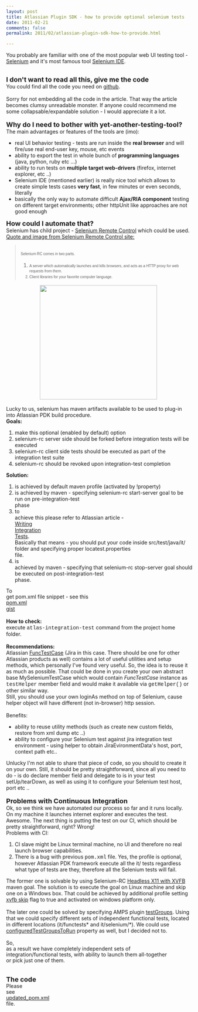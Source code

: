 ```yaml
---
layout: post
title: Atlassian Plugin SDK - how to provide optional selenium tests
date: 2011-02-21
comments: false
permalink: 2011/02/atlassian-plugin-sdk-how-to-provide.html

---
```


You probably are familiar with one of the most popular web UI testing tool - <a href="http://seleniumhq.org/">Selenium</a> and it's most famous tool <a href="http://seleniumhq.org/projects/ide/">Selenium IDE</a>.<br /><div><br /></div><div><b><span class="Apple-style-span" style="font-size: large;">I don't want to read all this, give me the code</span></b></div><div><span class="Apple-style-span">You could find all the code you need on <a href="https://gist.github.com/836325#file_pom_updated.xml">github</a>.</span></div><div><span class="Apple-style-span"><br /></span></div><div><span class="Apple-style-span">Sorry for not embedding all the code in the article. That way the article becomes clumsy unreadable monster. If anyone could recommend me some collapsable/expandable solution - I would appreciate it a lot.</span></div><div><div><br /><span class="Apple-style-span" style="font-size: large;"><b>Why do I need to bother with yet-another-testing-tool?</b></span><br />The main advantages or features of the tools are (imo):<br /><ul><li>real UI behavior testing - tests are run inside the <b>real browser</b> and will fire/use real end-user key, mouse, etc events</li><li>ability to export the test in whole bunch of <b>programming languages</b> (java, python, ruby etc ...) </li><li>ability to run tests on <b>multiple target web-drivers</b> (firefox, internet explorer, etc ..)</li><li>Selenium IDE (mentioned earlier) is really nice tool which allows to create simple tests cases <b>very fast</b>, in few minutes or even seconds, literally</li><li>basically the only way to automate difficult <b>Ajax/RIA component</b> testing on different target environments; other httpUnit like approaches are not good enough</li></ul><b><span class="Apple-style-span" style="font-size: large;">How could I automate that?</span></b><br /><span class="Apple-style-span">Selenium has child project - <a href="http://seleniumhq.org/projects/remote-control/">Selenium Remote Control</a> which could be used.</span><br /><u><span class="Apple-style-span">Quote and image from </span>Selenium Remote Control site:</u><br /><blockquote><span class="Apple-style-span"><span class="Apple-style-span" style="font-family: verdana, sans-serif; font-size: x-small; line-height: 16px;"></span></span><br /><div style="line-height: 18px; margin-bottom: 0.6em; margin-left: 0px; margin-right: 0px; margin-top: 0px;"><span class="Apple-style-span"><span class="Apple-style-span" style="font-family: verdana, sans-serif; font-size: x-small; line-height: 16px;">Selenium RC comes in two parts. </span></span></div><ol><li style="margin-bottom: 0.2em; margin-top: 0.2em;"><span class="Apple-style-span"><span class="Apple-style-span" style="font-family: verdana, sans-serif; font-size: x-small; line-height: 16px;">A server which automatically launches and kills browsers, and acts as a HTTP proxy for web requests from them.</span></span></li><span class="Apple-style-span"><span class="Apple-style-span" style="font-family: verdana, sans-serif; font-size: x-small; line-height: 16px;"><li style="margin-bottom: 0.2em; margin-top: 0.2em;">Client libraries for your favorite computer language.</li></span></span></ol></blockquote><div class="separator" style="clear: both; text-align: center;"><a href="http://selenium.openqa.org/selenium-rc.png" imageanchor="1" style="margin-left: 1em; margin-right: 1em;"><img border="0" height="312" src="http://selenium.openqa.org/selenium-rc.png" width="320" /></a></div><div><br /></div>Lucky to us, selenium has maven artifacts available to be used to plug-in into Atlassian PDK build procedure.<br /><b>Goals:</b><br /><ol><li>make this optional (enabled by default) option</li><li>selenium-rc server side should be forked before integration tests will be executed</li><li>selenium-rc client side tests should be executed as part of the integration test suite</li><li>selenium-rc should be revoked upon integration-test completion</li></ol><b>Solution:</b><br /><ol><li>is achieved by default maven profile (activated by !property)</li><li>is achieved by maven - specifying selenium-rc start-server g<span class="Apple-style-span" style="font-family: inherit;">oal to be run on <span class="Apple-style-span" style="line-height: 16px; white-space: pre;">pre-integration-test </span><span class="Apple-style-span" style="line-height: 16px; white-space: pre;">phase</span></span></li><li><span class="Apple-style-span" style="line-height: 16px; white-space: pre;">to achieve this please refer to Atlassian article - </span><span class="Apple-style-span" style="line-height: 16px; white-space: pre;"><a href="http://confluence.atlassian.com/display/DEVNET/Plugin+Tutorial+-+Writing+Integration+Tests+for+your+JIRA+plugin#PluginTutorial-WritingIntegrationTestsforyourJIRAplugin-Step6.WriteUnitandIntegrationTests">Writing Integration Tests</a></span><span class="Apple-style-span" style="line-height: 16px; white-space: pre;">. Basically that means - you should put your code inside src/test/java/it/ folder and specifying proper locatest.properties file.</span></li><li><span class="Apple-style-span" style="line-height: 16px; white-space: pre;">is achieved by maven - specifying that selenium-rc stop-server goal should be executed on post-integration-test phase.</span></li></ol><span class="Apple-style-span" style="font-family: inherit;"><span class="Apple-style-span" style="line-height: 16px; white-space: pre;">To get pom.xml file snippet - see this <a href="https://gist.github.com/836325#file_pom.xml">pom.xml gist</a></span></span><span class="Apple-style-span" style="font-family: inherit;"><br /></span><br /><span class="Apple-style-span" style="font-family: inherit;"><b>How to check:</b></span><br />execute <span class="Apple-style-span" style="font-family: 'Courier New', Courier, monospace;">atlas-integration-test</span> command from the project home folder.<br /><br /><b>Recommendations:</b><br />Atlassian <a href="http://docs.atlassian.com/software/jira/docs/api/latest/func-test-javadoc/">FuncTestCase</a> (Jira in this case. There should be one for other Atlassian products as well) contains a lot of useful utilities and setup methods, which personally I've found very useful. So, the idea is to reuse it as much as possible. That could be done in you create your own abstract base MySeleniumTestCase which would contain <i>FuncTestCase</i> instance as <span class="Apple-style-span" style="font-family: 'Courier New', Courier, monospace;">testHelper</span> member field and   would make it available via <span class="Apple-style-span" style="font-family: 'Courier New', Courier, monospace;">getHelper()</span> or other similar way.<br />Still, you should use your own loginAs method on top of Selenium, cause helper object  will have different (not in-browser) http session.<br /><div><br />Benefits:<br /><ul><li>ability to reuse utility methods (such as create new custom fields, restore from xml dump etc ..)</li><li>ability to configure your Selenium test against jira integration test environment - using helper to obtain JiraEvironmentData's host, port, context path etc..</li></ul><div>Unlucky I'm not able to share that piece of code, so you should to create it on your own. Still, it should be pretty straightforward, since all you need to do - is do declare member field and delegate to is in your test setUp/tearDown, as well as using it to configure your Selenium test host, port etc ..</div><div><br /></div><b><span class="Apple-style-span" style="font-size: large;">Problems with Continuous Integration</span></b><br /><span class="Apple-style-span">Ok, so we think we have automated our process so far and it runs locally. On my machine it launches internet explorer and executes the test. Awesome. The next thing is putting the test on our CI, which should be pretty straightforward, right? Wrong!</span><br /><span class="Apple-style-span">Problems with CI:</span><br /><ol><li>CI slave might be Linux terminal machine, no UI and therefore no real launch browser capabilities.</li><li>There is a bug with previous <span class="Apple-style-span" style="font-family: 'Courier New', Courier, monospace;">pom.xml</span> file. Yes, the profile is optional, however Atlassian PDK framework execute all the it/ tests regardless what type of tests are they, therefore all the Selenium tests will fail.</li></ol><div>The former one is solvable by using Selenium-RC <a href="http://mojo.codehaus.org/selenium-maven-plugin/examples/headless-with-xvfb.html">Headless X11 with XVFB</a> maven goal. The solution is to execute the goal on Linux  machine and skip one on a Windows box. That could be achieved by additional profile setting <a href="http://mojo.codehaus.org/selenium-maven-plugin/xvfb-mojo.html#skip">xvfb skip</a> flag to true and activated on windows platform only.</div><div><br /></div><div>The later one could be solved by specifying AMPS plugin <a href="http://confluence.atlassian.com/display/DEVNET/AMPS+Plugin+for+Maven#AMPSPluginforMaven-testGroups">testGroups</a>. Using that we could specify different sets of independent functional tests, located in different locations (it/functests* and it/selenium/*). We could use <a href="http://confluence.atlassian.com/display/DEVNET/AMPS+Plugin+for+Maven#AMPSPluginforMaven-configuredTestGroupsToRun">configuredTestGroupsToRun</a> property as well, but I decided not to. </div><div><br /></div><span class="Apple-style-span" style="font-family: inherit;"><span class="Apple-style-span" style="line-height: 16px; white-space: pre;"><a href="https://gist.github.com/836325#file_pom.xml"></a></span><span class="Apple-style-span" style="line-height: 16px; white-space: pre;">So, as a result we have completely independent sets of integration/functional tests, with ability to launch them all-together or pick just one of them. </span></span><br /><span class="Apple-style-span" style="font-family: inherit;"><span class="Apple-style-span" style="line-height: 16px; white-space: pre;"> </span></span></div><div><span class="Apple-style-span" style="font-family: inherit;"><span class="Apple-style-span" style="font-size: large;"><b>The code</b></span></span></div><div><span class="Apple-style-span" style="font-family: inherit;"><span class="Apple-style-span" style="line-height: 16px; white-space: pre;">Please see <a href="https://gist.github.com/836325#file_pom_updated.xml">updated_pom.xml</a> file.  </span></span></div></div></div>
